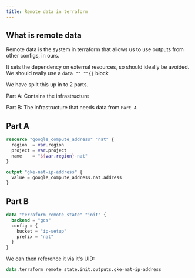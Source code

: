 ```yaml
---
title: Remote data in terraform
---
```


## What is remote data

Remote data is the system in terraform that allows us to use outputs from other configs, in ours.

It sets the dependency on external resources, so should ideally be avoided. We should really use a `data "" ""{}` block

We have split this up in to 2 parts.

Part A: Contains the infrastructure

Part B: The infrastructure that needs data from `Part A`

## Part A

```terraform title="ip.tf"
resource "google_compute_address" "nat" {
  region  = var.region
  project = var.project
  name    = "${var.region}-nat"
}
```

```terraform title="output.tf"
output "gke-nat-ip-address" {
  value = google_compute_address.nat.address
}
```

## Part B

```terraform title="data.tf"
data "terraform_remote_state" "init" {
  backend = "gcs"
  config = {
    bucket = "ip-setup"
    prefix = "nat"
  }
}
```

We can then reference it via it's UID:

```terraform
data.terraform_remote_state.init.outputs.gke-nat-ip-address
```
